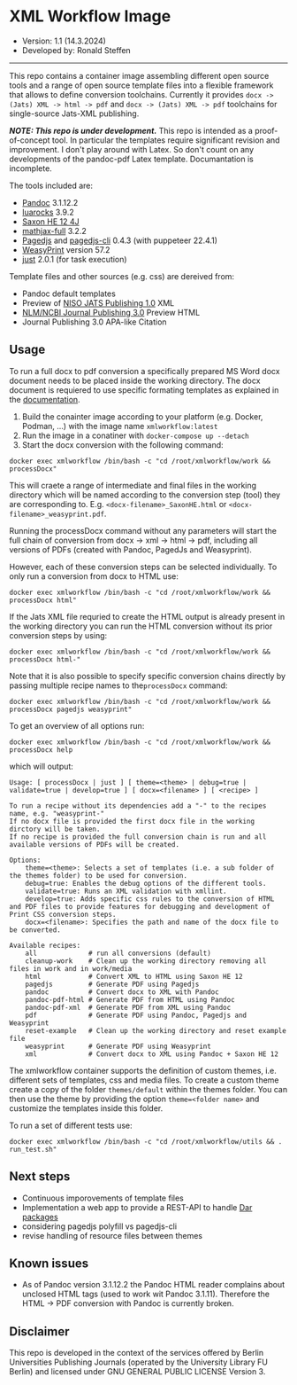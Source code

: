 # XML Workflow Image

- Version: 1.1 (14.3.2024)
- Developed by: Ronald Steffen

---

This repo contains a container image assembling different open source tools and a range of open source template files into a flexible framework that allows to define conversion toolchains. Currently it provides `docx -> (Jats) XML -> html -> pdf` and `docx -> (Jats) XML -> pdf` toolchains for single-source Jats-XML publishing.

***NOTE: This repo is under development.***
This repo is intended as a proof-of-concept tool. In particular the templates require significant revision and improvement. I don't play around with Latex. So don't count on any developments of the pandoc-pdf Latex template. Documantation is incomplete.

The tools included are:

- [Pandoc](https://pandoc.org/) 3.1.12.2
- [luarocks](https://luarocks.org/) 3.9.2
- [Saxon HE 12 4J](https://www.saxonica.com/documentation12/documentation.xml)
- [mathjax-full](https://www.mathjax.org/) 3.2.2
- [Pagedjs](https://pagedjs.org/) and [pagedjs-cli](https://github.com/pubpub/pagedjs-cli) 0.4.3 (with puppeteer 22.4.1)
- [WeasyPrint](https://weasyprint.org/) version 57.2
- [just](https://github.com/casey/just) 2.0.1 (for task execution)

Template files and other sources (e.g. css) are dereived from:

- Pandoc default templates
- Preview of [NISO JATS Publishing 1.0](https://jats.nlm.nih.gov/publishing/tag-library/1.0/) XML
- [NLM/NCBI  Journal Publishing 3.0](https://dtd.nlm.nih.gov/publishing/3.0/) Preview HTML
- Journal Publishing 3.0 APA-like Citation

## Usage

To run a full docx to pdf conversion a specifically prepared MS Word docx document needs to be placed inside the working directory. The docx document is requiered to use specific formating templates as explained in the [documentation](Documentation.md).

1) Build the conainter image according to your platform (e.g. Docker, Podman, ...) with the image name `xmlworkflow:latest`
2) Run the image in a conatiner with `docker-compose up --detach`
3) Start the docx conversion with the following command:

`docker exec xmlworkflow /bin/bash -c "cd /root/xmlworkflow/work && processDocx"`

This will craete a range of intermediate and final files in the working directory which will be named according to the conversion step (tool) they are corresponding to. E.g. `<docx-filename>_SaxonHE.html` or `<docx-filename>_weasyprint.pdf`.

Running the processDocx command without any parameters will start the full chain of conversion from docx -> xml -> html -> pdf, including all versions of PDFs (created with Pandoc, PagedJs and Weasyprint).

However, each of these conversion steps can be selected individually. To only run a conversion from docx to HTML use:

`docker exec xmlworkflow /bin/bash -c "cd /root/xmlworkflow/work && processDocx html"`

If the Jats XML file requried to create the HTML output is already present in the working directory you can run the HTML conversion without its prior conversion steps by using:

`docker exec xmlworkflow /bin/bash -c "cd /root/xmlworkflow/work && processDocx html-"`

Note that it is also possible to specify specific conversion chains directly by passing multiple recipe names to the`processDocx` command:

`docker exec xmlworkflow /bin/bash -c "cd /root/xmlworkflow/work && processDocx pagedjs weasyprint"`

To get an overview of all options run:

`docker exec xmlworkflow /bin/bash -c "cd /root/xmlworkflow/work && processDocx help`

which will output:

```text
Usage: [ processDocx | just ] [ theme=<theme> | debug=true | validate=true | develop=true ] [ docx=<filename> ] [ <recipe> ]

To run a recipe without its dependencies add a "-" to the recipes name, e.g. "weasyprint-"
If no docx file is provided the first docx file in the working dirctory will be taken.
If no recipe is provided the full conversion chain is run and all available versions of PDFs will be created.

Options:
    theme=<theme>: Selects a set of templates (i.e. a sub folder of the themes folder) to be used for conversion.
    debug=true: Enables the debug options of the different tools.
    validate=true: Runs an XML validation with xmllint.
    develop=true: Adds specific css rules to the conversion of HTML and PDF files to provide features for debugging and development of Print CSS conversion steps.
    docx=<filename>: Specifies the path and name of the docx file to be converted.

Available recipes:
    all             # run all conversions (default)
    cleanup-work    # Clean up the working directory removing all files in work and in work/media
    html            # Convert XML to HTML using Saxon HE 12
    pagedjs         # Generate PDF using Pagedjs
    pandoc          # Convert docx to XML with Pandoc
    pandoc-pdf-html # Generate PDF from HTML using Pandoc
    pandoc-pdf-xml  # Generate PDF from XML using Pandoc
    pdf             # Generate PDF using Pandoc, Pagedjs and Weasyprint
    reset-example   # Clean up the working directory and reset example file
    weasyprint      # Generate PDF using Weasyprint
    xml             # Convert docx to XML using Pandoc + Saxon HE 12
```

The xmlworkflow container supports the definition of custom themes, i.e. different sets of templates, css and media files.
To create a custom theme create a copy of the folder `themes/default` within the themes folder.
You can then use the theme by providing the option `theme=<folder name>` and customize the templates inside this folder.

To run a set of different tests use:

`docker exec xmlworkflow /bin/bash -c "cd /root/xmlworkflow/utils && . run_test.sh"`

## Next steps

- Continuous imporovements of template files
- Implementation a web app to provide a REST-API to handle [Dar packages](https://github.com/substance/dar)
- considering pagedjs polyfill vs pagedjs-cli
- revise handling of resource files between themes

## Known issues

- As of Pandoc version 3.1.12.2 the Pandoc HTML reader complains about unclosed HTML tags (used to work wit Pandoc 3.1.11). Therefore the HTML -> PDF conversion with Pandoc is currently broken.

## Disclaimer

This repo is developed in the context of the services offered by Berlin Universities Publishing Journals (operated by the University Library FU Berlin) and licensed under GNU GENERAL PUBLIC LICENSE Version 3.
